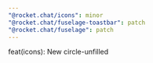 ```yaml
---
"@rocket.chat/icons": minor
"@rocket.chat/fuselage-toastbar": patch
"@rocket.chat/fuselage": patch
---
```


feat(icons): New circle-unfilled
